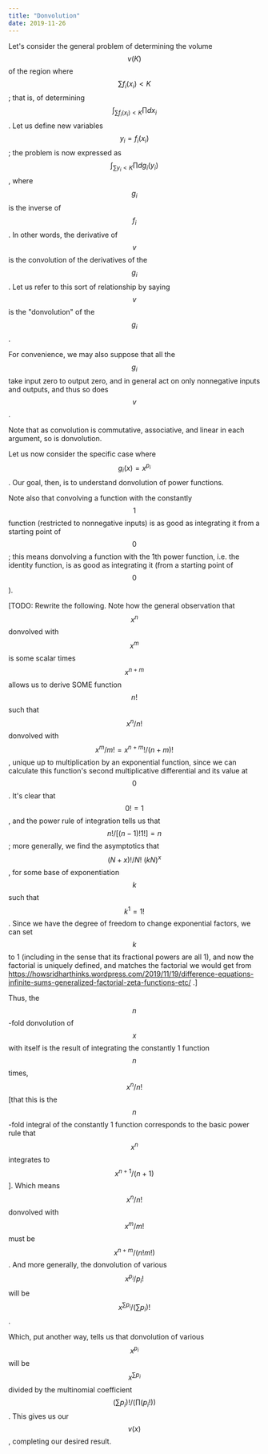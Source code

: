 ```yaml
---
title: "Donvolution"
date: 2019-11-26
---
```

Let's consider the general problem of determining the volume $$v(K)$$ of the region where $$\sum f_i(x_i) < K$$; that is, of determining $$\int_{\sum f_i(x_i) < K} \prod dx_i$$. Let us define new variables $$y_i = f_i(x_i)$$; the problem is now expressed as $$\int_{\sum y_i < K} \prod d g_i(y_i)$$, where $$g_i$$ is the inverse of $$f_i$$. In other words, the derivative of $$v$$ is the convolution of the derivatives of the $$g_i$$. Let us refer to this sort of relationship by saying $$v$$ is the "donvolution" of the $$g_i$$.

For convenience, we may also suppose that all the $$g_i$$ take input zero to output zero, and in general act on only nonnegative inputs and outputs, and thus so does $$v$$.

Note that as convolution is commutative, associative, and linear in each argument, so is donvolution.

Let us now consider the specific case where $$g_i(x) = x^{p_i}$$. Our goal, then, is to understand donvolution of power functions.

Note also that convolving a function with the constantly $$1$$ function (restricted to nonnegative inputs) is as good as integrating it from a starting point of $$0$$; this means donvolving a function with the 1th power function, i.e. the identity function, is as good as integrating it (from a starting point of $$0$$).

[TODO: Rewrite the following. Note how the general observation that $$x^n$$ donvolved with $$x^m$$ is some scalar times $$x^{n + m}$$ allows us to derive SOME function $$n!$$ such that $$x^n/n!$$ donvolved with $$x^m/m! = x^{n + m}!/(n + m)!$$, unique up to multiplication by an exponential function, since we can calculate this function's second multiplicative differential and its value at $$0$$. It's clear that $$0! = 1$$, and the power rule of integration tells us that $$n!/[(n - 1)! 1!] = n$$; more generally, we find the asymptotics that $$(N + x)!/N! ~ (kN)^x$$, for some base of exponentiation $$k$$ such that $$k^1 = 1!$$. Since we have the degree of freedom to change exponential factors, we can set $$k$$ to 1 (including in the sense that its fractional powers are all 1), and now the factorial is uniquely defined, and matches the factorial we would get from https://howsridharthinks.wordpress.com/2019/11/19/difference-equations-infinite-sums-generalized-factorial-zeta-functions-etc/ .]

Thus, the $$n$$-fold donvolution of $$x$$ with itself is the result of integrating the constantly 1 function $$n$$ times, $$x^n/n!$$ [that this is the $$n$$-fold integral of the constantly 1 function corresponds to the basic power rule that $$x^n$$ integrates to $$x^{n + 1}/(n + 1)$$]. Which means $$x^n/n!$$ donvolved with $$x^m/m!$$ must be $$x^{n + m}/(n! m!)$$. And more generally, the donvolution of various $$x^{p_i}/p_i!$$ will be $$x^{\sum p_i}/(\sum p_i)!$$.

Which, put another way, tells us that donvolution of various $$x^{p_i}$$ will be $$x^{\sum p_i}$$ divided by the multinomial coefficient $$(\sum p_i)!/(\prod (p_i!))$$. This gives us our $$v(x)$$, completing our desired result.
